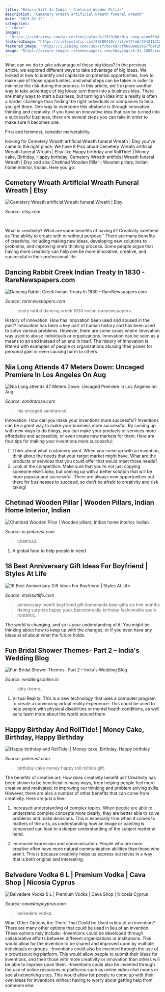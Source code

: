 ```yaml
---
title: "Return Gift In India - Chetinad Wooden Pillar"
description: "Cemetery wreath artificial wreath funeral wreath"
date: "2023-02-12"
categories:
- "ideas"
images:
- "https://sandrarose.com/wp-content/uploads/2019/08/Nia-Long-wenn36841768.jpg"
featuredImage: "https://i.etsystatic.com/20180410/r/il/e77fe6/2942112123/il_1588xN.2942112123_9y63.jpg"
featured_image: "https://i.pinimg.com/736x/cf/b8/68/cfb8688e83687f6ef2b57259b868434b.jpg"
image: "https://secure-images.rarenewspapers.com/ebayimgs/6.81.2005/image037.jpg"
---
```



What can we do to take advantage of these big ideas?
In the previous article, we explored different ways to take advantage of big ideas. We looked at how to identify and capitalize on potential opportunities, how to make use of those opportunities, and what steps can be taken in order to minimize the risk during the process. In this article, we'll explore another way to take advantage of big ideas: turn them into a business idea.
There are many ways to start a business, but turning an idea into a reality is often a harder challenge than finding the right individuals or companies to help you get there. One way to overcome this obstacle is through innovative thinking and creativity. If you have an innovative idea that can be turned into a successful business, there are several steps you can take in order to make sure it becomes one. 

First and foremost, consider marketability.

	

		
looking for Cemetery Wreath artificial Wreath funeral Wreath | Etsy you've came to the right place. We have 8 Pics about Cemetery Wreath artificial Wreath funeral Wreath | Etsy like Happy birthday and RollTide! | Money cake, Birthday, Happy birthday, Cemetery Wreath artificial Wreath funeral Wreath | Etsy and also Chetinad Wooden Pillar | Wooden pillars, Indian home interior, Indian. Here you go:
		
    
## Cemetery Wreath Artificial Wreath Funeral Wreath | Etsy

<img loading=lazy src="https://i.etsystatic.com/20180410/r/il/e77fe6/2942112123/il_1588xN.2942112123_9y63.jpg" onerror="this.onerror=null;this.src='https://tse3.mm.bing.net/th?id=OIP.mczZuYCnkGtB_nC4VfSWKwHaJ3&amp;pid=15.1';" alt="Cemetery Wreath artificial Wreath funeral Wreath | Etsy">

_Source: etsy.com_

>. 

	

What is creativity? What are some benefits of having it?
Creativity isdefined as “the ability to create with or without purpose.” There are many benefits of creativity, including making new ideas, developing new solutions to problems, and improving one’s thinking process. Some people argue that having more creativity can help one be more innovative, creative, and successful in their professional life.

    
## Dancing Rabbit Creek Indian Treaty In 1830 - RareNewspapers.com

<img loading=lazy src="https://secure-images.rarenewspapers.com/ebayimgs/6.81.2005/image037.jpg" onerror="this.onerror=null;this.src='https://tse2.mm.bing.net/th?id=OIP.7hgwXKMD8MTlgLWkSeF6CwHaKv&amp;pid=15.1';" alt="Dancing Rabbit Creek Indian Treaty In 1830 - RareNewspapers.com">

_Source: rarenewspapers.com_

>treaty rabbit dancing creek 1830 indian rarenewspapers. 

	

History of innovation: How has innovation been used and abused in the past?
Innovation has been a key part of human history and has been used to solve various problems. However, there are some cases where innovation was used to abuse individuals or organizations. Innovation can be seen as a means to an end instead of an end in itself. The history of innovation is littered with examples of people or organizations abusing their power for personal gain or even causing harm to others.

    
## Nia Long Attends 47 Meters Down: Uncaged Premiere In Los Angeles On Aug

<img loading=lazy src="https://sandrarose.com/wp-content/uploads/2019/08/Nia-Long-wenn36841768.jpg" onerror="this.onerror=null;this.src='https://tse3.mm.bing.net/th?id=OIP.ZNJcshDflezzHklVS4rMOAHaLJ&amp;pid=15.1';" alt="Nia Long attends 47 Meters Down: Uncaged Premiere in Los Angeles on Aug">

_Source: sandrarose.com_

>nia uncaged sandrarose. 

	

Innovation: How can you make your inventions more successful?
Inventions can be a great way to make your business more successful. By coming up with new ways to do things, you can make your products or services more affordable and accessible, or even create new markets for them. Here are four tips for making your inventions more successful:
1. Think about what customers want. When you come up with an invention, think about the needs that your target market might have. What are the products or services that you could offer that would meet those needs?
2. Look at the competition. Make sure that you’re not just copying someone else’s idea, but coming up with a better solution that will be more popular and successful. There are always new opportunities out there for businesses to succeed, so don’t be afraid to creativity and risk taking!

    
## Chetinad Wooden Pillar | Wooden Pillars, Indian Home Interior, Indian

<img loading=lazy src="https://i.pinimg.com/736x/cf/b8/68/cfb8688e83687f6ef2b57259b868434b.jpg" onerror="this.onerror=null;this.src='https://tse4.mm.bing.net/th?id=OIP.5s7GOUCcVFcQLhkPion7bAHaLH&amp;pid=15.1';" alt="Chetinad Wooden Pillar | Wooden pillars, Indian home interior, Indian">

_Source: in.pinterest.com_

>chettinad. 

	

1. A global fund to help people in need 

    
## 18 Best Anniversary Gift Ideas For Boyfriend | Styles At Life

<img loading=lazy src="https://i.pinimg.com/736x/c8/62/62/c86262c313c4274adf2746fa0ee7e0a5--boyfriend--months-gift-six-month-anniversary-boyfriend.jpg" onerror="this.onerror=null;this.src='https://tse4.mm.bing.net/th?id=OIP.N3Mxk5QVI0oYjRucVBneYgHaJ3&amp;pid=15.1';" alt="18 Best Anniversary Gift Ideas For Boyfriend | Styles At Life">

_Source: stylesatlife.com_

>anniversary month boyfriend gift homemade beer gifts six him months dating surprise happy pack barcelona diy birthday fashionable spain romantic. 

	

The world is changing, and so is your understanding of it. You might be thinking about how to keep up with the changes, or if you even have any ideas at all about what the future holds. 

    
## Fun Bridal Shower Themes- Part 2 – India&#039;s Wedding Blog

<img loading=lazy src="https://www.weddingsonline.in/blog/wp-content/uploads/2014/01/5.jpg" onerror="this.onerror=null;this.src='https://tse2.mm.bing.net/th?id=OIP.OYJRCUGJJUQ6td-bwiaaSAHaJ3&amp;pid=15.1';" alt="Fun Bridal Shower Themes- Part 2 – India&#039;s Wedding Blog">

_Source: weddingsonline.in_

>kitty theme. 

	

1. Virtual Reality: This is a new technology that uses a computer program to create a convincing virtual reality experience. This could be used to help people with physical disabilities or mental health conditions, as well as to learn more about the world around them. 

    
## Happy Birthday And RollTide! | Money Cake, Birthday, Happy Birthday

<img loading=lazy src="https://i.pinimg.com/736x/9b/f0/29/9bf029e861ab0cf8bd464deb2821f0ff.jpg" onerror="this.onerror=null;this.src='https://tse4.mm.bing.net/th?id=OIP.ByHWQ-SQixXCzj564vYm1wHaMi&amp;pid=15.1';" alt="Happy birthday and RollTide! | Money cake, Birthday, Happy birthday">

_Source: pinterest.com_

>birthday cake money happy roll rolltide gift. 

	

The benefits of creative art: How does creativity benefit us?
Creativity has been shown to be beneficial in many ways, from helping people feel more creative and motivated, to improving our thinking and problem solving skills. However, there are also a number of other benefits that can come from creativity. Here are just a few: 
1. Increased understanding of complex topics. When people are able to understand complex concepts more clearly, they are better able to solve problems and make decisions. This is especially true when it comes to matters of the arts, as understanding how an image or painting is composed can lead to a deeper understanding of the subject matter at hand. 

2. Increased expression and communication. People who are more creative often have more natural communication abilities than those who aren’t. This is because creativity helps us express ourselves in a way that is both original and interesting.

    
## Belvedere Vodka 6 L | Premium Vodka | Cava Shop | Nicosia Cyprus

<img loading=lazy src="https://cavashopcyprus.com/images/stories/virtuemart/product/belvedere_vodka_6-litre.jpg" onerror="this.onerror=null;this.src='https://tse4.mm.bing.net/th?id=OIP.PwvU6RGYiBRnYx_QhTvbRAAAAA&amp;pid=15.1';" alt="Belvedere Vodka 6 L | Premium Vodka | Cava Shop | Nicosia Cyprus">

_Source: cavashopcyprus.com_

>belvedere vodka. 

	

What Other Options Are There That Could be Used in lieu of an Invention?
There are many other options that could be used in lieu of an invention. These options may include: 
-Inventions could be developed through collaborative efforts between different organizations or institutions. This would allow for the invention to be shared and improved upon by multiple individuals or groups. 
-Inventions could also be invented through the use of a crowdsourcing platform. This would allow people to submit their ideas for inventions, and then those with more creativity or innovation than others will be able to improve upon them. 
-Inventions could also be invented through the use of online resources or platforms such as online video chat rooms or social networking sites. This would allow for people to come up with their own ideas for inventions without having to worry about getting help from someone else.

